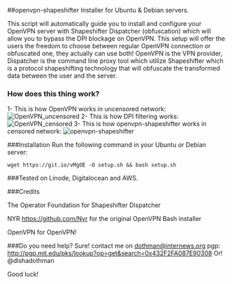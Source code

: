 ##openvpn-shapeshifter Installer for Ubuntu & Debian servers.

This script will automatically guide you to install and configure your OpenVPN server with Shapeshifter Dispatcher
(obfuscation) which will allow you to bypass the DPI blockage on OpenVPN.
This setup will offer the users the freedom to choose between regular OpenVPN connection or obfuscated one, they actually
can use both!  OpenVPN is the VPN provider, Dispatcher is the command line proxy tool which utilize Shapeshifter which is a protocol shapeshifting technology that will obfuscate the transformed data between the user and the server.

### How does this thing work?

1- This is how OpenVPN works in uncensored network:
![OpenVPN_uncensored](/img/OpenVPN_no_DPI.png?raw=true "How OpenVPN works in uncensored network")
2- This is how DPI filtering works:
![OpenVPN_censored](/img/OpenVPN_with_DPI.png?raw=true "How DPI filtering works")
3- This is how openvpn-shapeshifter works in censored network:
![openvpn-shapeshifter](/img/OpenVPN_Obfs.png?raw=true "How DPI filtering works")

###Installation
Run the following command in your Ubuntu or Debian server:

`wget https://git.io/vMgOE -O setup.sh && bash setup.sh`

###Tested on
Linode, Digitalocean and AWS.

###Credits

The Operator Foundation for Shapeshifter Dispatcher

NYR https://github.com/Nyr for the original OpenVPN Bash installer 

OpenVPN for OpenVPN!

###Do you need help?
Sure! contact me on dothman@internews.org pgp: http://pgp.mit.edu/pks/lookup?op=get&search=0x432F2FA087E90308
Or! @dlshadothman

Good luck!

